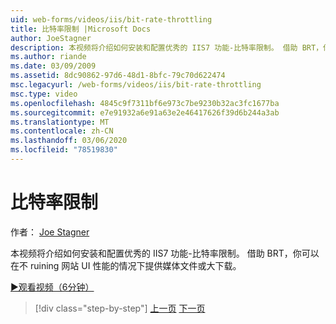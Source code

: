 ```yaml
---
uid: web-forms/videos/iis/bit-rate-throttling
title: 比特率限制 |Microsoft Docs
author: JoeStagner
description: 本视频将介绍如何安装和配置优秀的 IIS7 功能-比特率限制。 借助 BRT，你可以提供媒体文件或大下载 withou 。
ms.author: riande
ms.date: 03/09/2009
ms.assetid: 8dc90862-97d6-48d1-8bfc-79c70d622474
msc.legacyurl: /web-forms/videos/iis/bit-rate-throttling
msc.type: video
ms.openlocfilehash: 4845c9f7311bf6e973c7be9230b32ac3fc1677ba
ms.sourcegitcommit: e7e91932a6e91a63e2e46417626f39d6b244a3ab
ms.translationtype: MT
ms.contentlocale: zh-CN
ms.lasthandoff: 03/06/2020
ms.locfileid: "78519830"
---
```

# <a name="bit-rate-throttling"></a>比特率限制

作者： [Joe Stagner](https://github.com/JoeStagner)

本视频将介绍如何安装和配置优秀的 IIS7 功能-比特率限制。 借助 BRT，你可以在不 ruining 网站 UI 性能的情况下提供媒体文件或大下载。

[&#9654;观看视频（6分钟）](https://channel9.msdn.com/Blogs/ASP-NET-Site-Videos/bit-rate-throttling)

> [!div class="step-by-step"]
> [上一页](installing-ftp7.md)
> [下一页](iis7-playlists.md)
